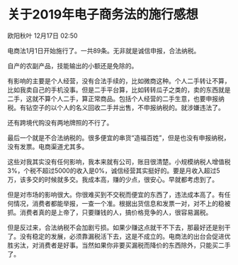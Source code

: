 # 关于2019年电子商务法的施行感想

欧阳秋叶 12月17日 02:50

电商法1月1日开始施行了。一共89条。无非就是诚信申报，合法纳税。

自产的农副产品，技能输出的小额还是免除的。

有影响的主要是个人经营，没有合法手续的，比如微商这种。个人二手转让不算，比如我卖自己的手机没事。但是二手平台算，比如转转瓜子之类的，卖的东西就是二手，这就不算个人二手，算正常商品。包括个人经营的二手生意，也要申报纳税。有钻空子的以个人的名义回收二手并出售，不申报纳税的。就涉嫌违法了。

还有跨境代购没有两地牌照的不行了。

最后一个就是不合法纳税的。很多便宜的串货“造福百姓”，但是也没有申报纳税，没有发票。电商渠道尤其多。

这些对我其实没有任何影响，我本来就有公司，账目很清楚。小规模纳税人增值税3%，个税不超过5000的收入是0%，诚信经营其实挺好的。要是月收入超过5万，该多交的时候就多交。我成本高，赚的少点，很安心。早就都考虑到了。

但是对市场的影响很大。你很难买到不交税而便宜的东西了，违法成本高了。有任何情况，消费者都能举报，一查一个准。根据出货信息和发票一对，对不上的稳被抓。消费者真的是上帝了，只要赚钱的人，搞价格竞争的人，很容易漏税。

但是反过来，合法纳税不会加剧亏损。如果少赚这点就干不下去，那最好还是别干了。没有稳定的发展，必须靠漏税活下去，这是不成立的。电商法的出台会促进优胜劣汰，对消费者是好事。当然如果你非要买漏税而降价的东西除外，只能买二手了。
